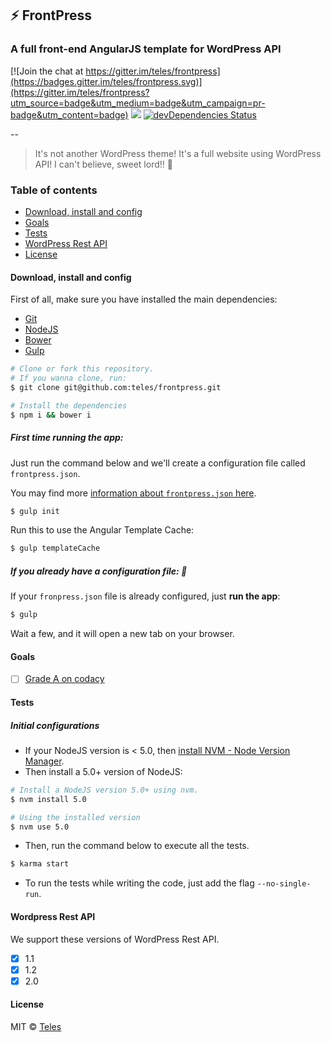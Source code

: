 
## :zap: FrontPress
### A full front-end AngularJS template for WordPress API

[![Join the chat at https://gitter.im/teles/frontpress](https://badges.gitter.im/teles/frontpress.svg)](https://gitter.im/teles/frontpress?utm_source=badge&utm_medium=badge&utm_campaign=pr-badge&utm_content=badge) [![](https://api.codacy.com/project/badge/Grade/8da469f973d143189c352cdd852d23ca)](https://www.codacy.com/app/josetelesmaciel/frontpress?utm_source=github.com&amp;utm_medium=referral&amp;utm_content=teles/frontpress&amp;utm_campaign=Badge_Grade) [![devDependencies Status](https://david-dm.org/teles/frontpress/dev-status.svg)](https://david-dm.org/teles/frontpress?type=dev)

--
> It's not another WordPress theme! It's a full website using WordPress API! I can't believe, sweet lord!! :raised_hands:

### Table of contents
- [Download, install and config](#download-install-and-config)
- [Goals](#goals)
- [Tests](#tests)
- [WordPress Rest API](#wordpress-rest-api)
- [License](#license)

#### Download, install and config

First of all, make sure you have installed the main dependencies:

- [Git](https://git-scm.com/downloads)
- [NodeJS](https://nodejs.org/en/download/)
- [Bower](https://bower.io/#install-bower)
- [Gulp](https://github.com/gulpjs/gulp/blob/master/docs/getting-started.md#1-install-gulp-globally)

```bash
# Clone or fork this repository. 
# If you wanna clone, run:
$ git clone git@github.com:teles/frontpress.git

# Install the dependencies
$ npm i && bower i
```

##### First time running the app:

Just run the command below and we'll create a configuration file called `frontpress.json`.

You may find more [information about `frontpress.json` here](https://github.com/teles/frontpress/wiki/frontpress.json).

```bash
$ gulp init
```

Run this to use the Angular Template Cache:

```bash
$ gulp templateCache
```

##### If you already have a configuration file: :tada:

If your `fronpress.json` file is already configured, just **run the app**:

```bash
$ gulp
```

Wait a few, and it will open a new tab on your browser.

#### Goals

- [ ] [Grade A on codacy](https://github.com/teles/frontpress/projects/2)


#### Tests

##### Initial configurations

- If your NodeJS version is < 5.0, then [install NVM - Node Version Manager](https://github.com/creationix/nvm/blob/master/README.markdown#installation).
- Then install a 5.0+ version of NodeJS:

```bash
# Install a NodeJS version 5.0+ using nvm.
$ nvm install 5.0

# Using the installed version
$ nvm use 5.0
```

- Then, run the command below to execute all the tests.

```bash
$ karma start
```

- To run the tests while writing the code, just add the flag `--no-single-run`.

#### Wordpress Rest API

We support these versions of WordPress Rest API.

- [x] 1.1
- [x] 1.2
- [x] 2.0

#### License

MIT © [Teles](https://github.com/teles)
